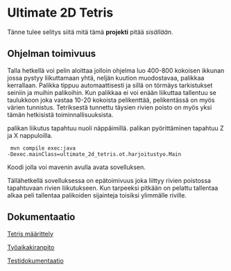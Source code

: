# Ultimate 2D Tetris

Tänne tulee selitys siitä mitä tämä **projekti** pitää *sisällään*.

## Ohjelman toimivuus

Talla hetkellä voi pelin aloittaa jolloin ohjelma luo 400-800 kokoisen ikkunan jossa pystyy liikuttamaan yhtä, neljän kuution muodostavaa, palikkaa kerrallaan. Palikka tippuu automaattisesti ja sillä on törmäys tarkistukset seiniin ja muihin palikoihin. Kun palikkaa ei voi enään liikuttaa tallentuu se taulukkoon joka vastaa 10-20 kokoista pelikenttää, pelikentässä on myös värien tunnistus. Tetriksestä tunnettu täysien rivien poisto on myös yksi tämän hetkisistä toiminnallisuuksista.

palikan liikutus tapahtuu nuoli näppäimillä. palikan pyörittäminen tapahtuu Z ja X nappuloilla.

<code> mvn compile exec:java -Dexec.mainClass=ultimate_2d_tetris.ot.harjoitustyo.Main </code> 

Koodi jolla voi mavenin avulla avata sovelluksen. 

Tällähetkellä sovelluksessa on epätoimivuus joka liittyy rivien poistossa tapahtuvaan rivien liikutukseen. Kun tarpeeksi pitkään on pelattu tallentaa alkaa peli tallentaa palikoiden sijainteja toisiksi ylimmälle riville.

## Dokumentaatio

[Tetris määrittely](https://github.com/LKonsta/ot-harjoitustyo/blob/master/dokumentaatio/maarittelydokumentti.md)

[Työaikakiranpito](https://github.com/LKonsta/ot-harjoitustyo/blob/master/dokumentaatio/TyoTunnit.md)

[Testidokumentaatio](https://github.com/LKonsta/ot-harjoitustyo/blob/master/dokumentaatio/testausdokumentti.md)
